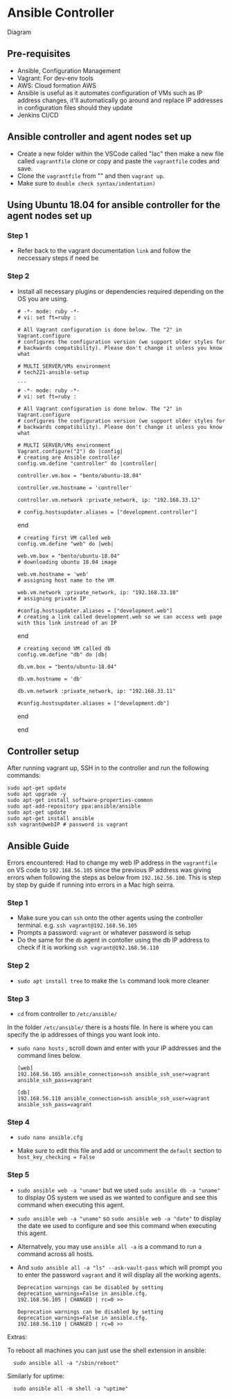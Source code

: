 <h1>Ansible Controller</h1>

Diagram

<h2>Pre-requisites</h2>

- Ansible, Configuration Management 
- Vagrant: For dev-env tools
- AWS: Cloud formation AWS
- Ansible is useful as it automates configuration of VMs such as IP address changes, it'll automatically go around and replace IP addresses in 
configuration files should they update
- Jenkins CI/CD

<h2>Ansible controller and agent nodes set up</h2>

- Create a new folder within the VSCode called "Iac" then make a new file called `vagrantfile` clone or copy and paste the `vagrantfile` codes and save.
- Clone the `vagrantfile` from "" and then `vagrant up`.
- Make sure to `double check syntax/indentation)`

<h2>Using Ubuntu 18.04 for ansible controller for the agent nodes set up </h2>

<h3>Step 1</h3>

- Refer back to the vagrant documentation `link` and follow the neccessary steps if need be

<h3>Step 2</h3>

- Install all necessary plugins or dependencies required depending on the OS you are using. 

      # -*- mode: ruby -*-
      # vi: set ft=ruby :

      # All Vagrant configuration is done below. The "2" in Vagrant.configure
      # configures the configuration version (we support older styles for
      # backwards compatibility). Please don't change it unless you know what

      # MULTI SERVER/VMs environment 
      # tech221-ansible-setup

      ```
      # -*- mode: ruby -*-
      # vi: set ft=ruby :
 
      # All Vagrant configuration is done below. The "2" in Vagrant.configure
      # configures the configuration version (we support older styles for
      # backwards compatibility). Please don't change it unless you know what
 
      # MULTI SERVER/VMs environment 
      Vagrant.configure("2") do |config|
      # creating are Ansible controller
      config.vm.define "controller" do |controller|
     
      controller.vm.box = "bento/ubuntu-18.04"
    
      controller.vm.hostname = 'controller'
    
      controller.vm.network :private_network, ip: "192.168.33.12"
    
      # config.hostsupdater.aliases = ["development.controller"] 
    
    end 
    
      # creating first VM called web  
      config.vm.define "web" do |web|
     
      web.vm.box = "bento/ubuntu-18.04"
      # downloading ubuntu 18.04 image
 
      web.vm.hostname = 'web'
      # assigning host name to the VM
     
      web.vm.network :private_network, ip: "192.168.33.10"
      # assigning private IP
     
      #config.hostsupdater.aliases = ["development.web"]
      # creating a link called development.web so we can access web page with this link instread of an IP   
         
    end
   
      # creating second VM called db
      config.vm.define "db" do |db|
     
      db.vm.box = "bento/ubuntu-18.04"
     
      db.vm.hostname = 'db'
     
      db.vm.network :private_network, ip: "192.168.33.11"
     
      #config.hostsupdater.aliases = ["development.db"] 
     
   end
 
 
   end
   

<h2>Controller setup </h2>

After running vagrant up, SSH in to the controller and run the following commands:

    sudo apt-get update
    sudo apt upgrade -y
    sudo apt-get install software-properties-common
    sudo apt-add-repository ppa:ansible/ansible
    sudo apt-get update
    sudo apt-get install ansible
    ssh vagrant@webIP # password is vagrant
    
<h2>Ansible Guide</h2>

Errors encountered: Had to change my web IP address in the `vagrantfile` on VS code to `192.168.56.105` since the previous IP address was giving errors when following the steps as below from `192.162.56.100`.
This is step by step by guide if running into errors in a Mac high seirra. 

<h3>Step 1</h3>

- Make sure you can `ssh` onto the other agents using the controller terminal. e.g. `ssh vagrant@192.168.56.105`
- Prompts a password: `vagrant` or whatever password is setup 
- Do the same for the `db` agent in contoller using the db IP address to check if it is working `ssh vagrant@192.168.56.110`

<h3>Step 2</h3>

- `sudo apt install tree` to make the `ls` command look more cleaner

<h3>Step 3</h3>

- `cd` from controller to `/etc/ansible/`

In the folder `/etc/ansible/` there is a hosts file. In here is where you can specify the ip addresses of things you want look into.

- `sudo nano hosts` , scroll down and enter with your IP addresses and the command lines below.


      [web]
      192.168.56.105 ansible_connection=ssh ansible_ssh_user=vagrant ansible_ssh_pass=vagrant

      [db]
      192.168.56.110 ansible_connection=ssh ansible_ssh_user=vagrant ansible_ssh_pass=vagrant
      
<h3>Step 4</h3>

- `sudo nano ansible.cfg`

- Make sure to edit this file and add or uncomment the `default` section to `host_key_checking = False` 

<h3>Step 5</h3>

- `sudo ansible web -a "uname"` but we used `sudo ansible db -a "uname"` to display OS system we used as we wanted to configure and see this command when executing this agent. 
- `sudo ansible web -a "uname"` so `sudo ansible web -a "date"` to display the date we used to configure and see this command when executing this agent.
- Alternatvely, you may use `ansible all -a` is a command to run a command across all hosts.
- And `sudo ansible all -a "ls" --ask-vault-pass` which will prompt you to enter the password `vagrant` and it will display all the working agents. 

      Deprecation warnings can be disabled by setting deprecation_warnings=False in ansible.cfg.
      192.168.56.105 | CHANGED | rc=0 >>

      Deprecation warnings can be disabled by setting deprecation_warnings=False in ansible.cfg.
      192.168.56.110 | CHANGED | rc=0 >>

Extras:

To reboot all machines you can just use the shell extension in ansible:

      sudo ansible all -a "/sbin/reboot"
      
Similarly for uptime:

      sudo ansible all -m shell -a "uptime"

    
    
